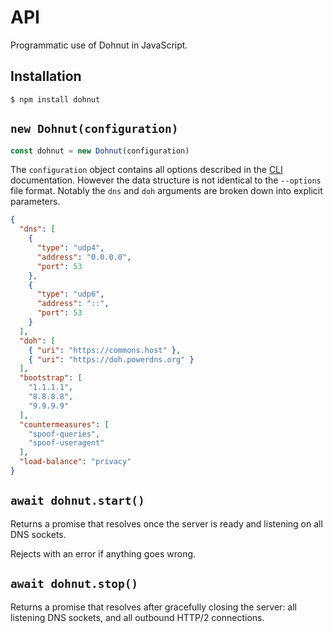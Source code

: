 # API

Programmatic use of Dohnut in JavaScript.

## Installation

```shell
$ npm install dohnut
```

## `new Dohnut(configuration)`

```js
const dohnut = new Dohnut(configuration)
```

The `configuration` object contains all options described in the [CLI](../cli) documentation. However the data structure is not identical to the `--options` file format. Notably the `dns` and `doh` arguments are broken down into explicit parameters.

```json
{
  "dns": [
    {
      "type": "udp4",
      "address": "0.0.0.0",
      "port": 53
    },
    {
      "type": "udp6",
      "address": "::",
      "port": 53
    }
  ],
  "doh": [
    { "uri": "https://commons.host" },
    { "uri": "https://doh.powerdns.org" }
  ],
  "bootstrap": [
    "1.1.1.1",
    "8.8.8.8",
    "9.9.9.9"
  ],
  "countermeasures": [
    "spoof-queries",
    "spoof-useragent"
  ],
  "load-balance": "privacy"
}
```

## `await dohnut.start()`

Returns a promise that resolves once the server is ready and listening on all DNS sockets.

Rejects with an error if anything goes wrong.

## `await dohnut.stop()`

Returns a promise that resolves after gracefully closing the server: all listening DNS sockets, and all outbound HTTP/2 connections.
